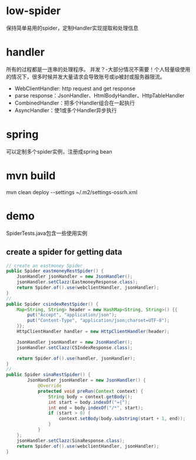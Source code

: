 # low-spider
保持简单易用的spider，定制Handler实现提取和处理信息

# handler
所有的过程都是一连串的处理程序。
并发？-大部分情况不需要！个人轻量级使用的情况下，很多时候并发大量请求会导致账号或ip被封或服务器限流。
- WebClientHandler: http request and get response
- parse response：JsonHandler、HtmlBodyHandler、HttpTableHandler
- CombinedHandler：把多个Handler组合在一起执行
- AsyncHandler：使1或多个Handler异步执行

# spring
可以定制多个spider实例，注册成spring bean

# mvn build
mvn clean deploy --settings ~/.m2/settings-ossrh.xml

# demo
SpiderTests.java包含一些使用实例
## create a spider for getting data
```java
// create an eastmoney Spider
public Spider eastmoneyRestSpider() {
    JsonHandler jsonHandler = new JsonHandler();
    jsonHandler.setClazz(EastmoneyResponse.class);
    return Spider.of().use(webclientHandler, jsonHandler);
}
// 
public Spider csindexRestSpider() {
    Map<String, String> header = new HashMap<String, String>() {{
        put("Accept", "application/json");
        put("Content-Type", "application/json;charset=UTF-8");
    }};
    HttpClientHandler handler = new HttpClientHandler(header);

    JsonHandler jsonHandler = new JsonHandler();
    jsonHandler.setClazz(CSIndexResponse.class);

    return Spider.of().use(handler, jsonHandler);
}
//
public Spider sinaRestSpider() {
        JsonHandler jsonHandler = new JsonHandler() {
            @Override
            protected void preRun(Context context) {
                String body = context.getBody();
                int start = body.indexOf("={");
                int end = body.indexOf("/*", start);
                if (start > 0) {
                    context.setBody(body.substring(start + 1, end));
                }
            }
    };
    jsonHandler.setClazz(SinaResponse.class);
    return Spider.of().use(webclientHandler, jsonHandler);
}
```
